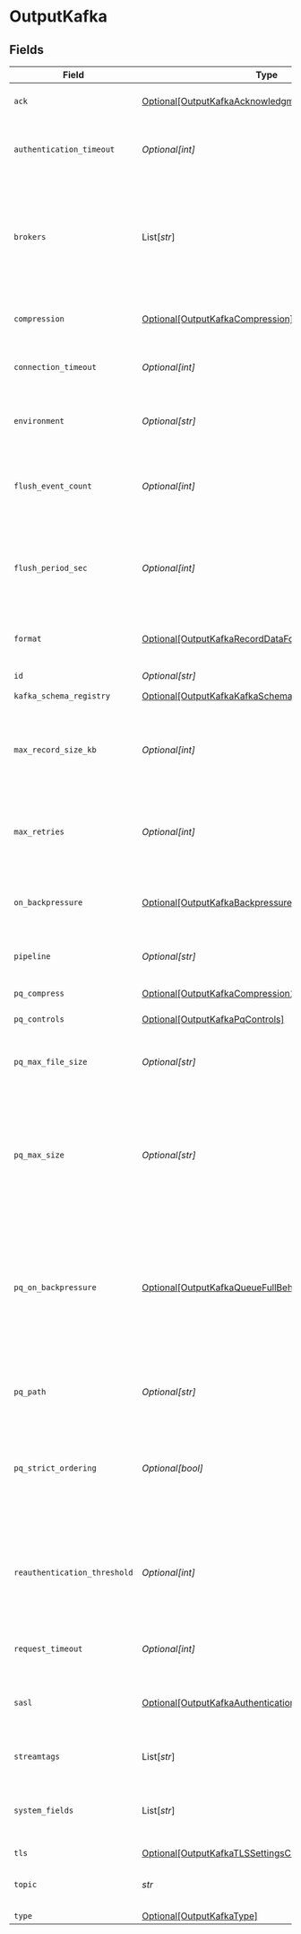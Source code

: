 # OutputKafka


## Fields

| Field                                                                                                                                                                                                                                            | Type                                                                                                                                                                                                                                             | Required                                                                                                                                                                                                                                         | Description                                                                                                                                                                                                                                      |
| ------------------------------------------------------------------------------------------------------------------------------------------------------------------------------------------------------------------------------------------------ | ------------------------------------------------------------------------------------------------------------------------------------------------------------------------------------------------------------------------------------------------ | ------------------------------------------------------------------------------------------------------------------------------------------------------------------------------------------------------------------------------------------------ | ------------------------------------------------------------------------------------------------------------------------------------------------------------------------------------------------------------------------------------------------ |
| `ack`                                                                                                                                                                                                                                            | [Optional[OutputKafkaAcknowledgments]](../../models/shared/outputkafkaacknowledgments.md)                                                                                                                                                        | :heavy_minus_sign:                                                                                                                                                                                                                               | Control the number of required acknowledgments.                                                                                                                                                                                                  |
| `authentication_timeout`                                                                                                                                                                                                                         | *Optional[int]*                                                                                                                                                                                                                                  | :heavy_minus_sign:                                                                                                                                                                                                                               | Maximum time to wait for Kafka to respond to an authentication request                                                                                                                                                                           |
| `brokers`                                                                                                                                                                                                                                        | List[*str*]                                                                                                                                                                                                                                      | :heavy_check_mark:                                                                                                                                                                                                                               | Enter each Kafka broker you want to use. Specify hostname and port, e.g., mykafkabroker:9092, or just hostname, in which case @{product} will assign port 9092.                                                                                  |
| `compression`                                                                                                                                                                                                                                    | [Optional[OutputKafkaCompression]](../../models/shared/outputkafkacompression.md)                                                                                                                                                                | :heavy_minus_sign:                                                                                                                                                                                                                               | Codec to use to compress the data before sending to Kafka                                                                                                                                                                                        |
| `connection_timeout`                                                                                                                                                                                                                             | *Optional[int]*                                                                                                                                                                                                                                  | :heavy_minus_sign:                                                                                                                                                                                                                               | Maximum time to wait for a connection to complete successfully                                                                                                                                                                                   |
| `environment`                                                                                                                                                                                                                                    | *Optional[str]*                                                                                                                                                                                                                                  | :heavy_minus_sign:                                                                                                                                                                                                                               | Optionally, enable this config only on a specified Git branch. If empty, will be enabled everywhere.                                                                                                                                             |
| `flush_event_count`                                                                                                                                                                                                                              | *Optional[int]*                                                                                                                                                                                                                                  | :heavy_minus_sign:                                                                                                                                                                                                                               | The maximum number of events you want the Destination to allow in a batch before forcing a flush                                                                                                                                                 |
| `flush_period_sec`                                                                                                                                                                                                                               | *Optional[int]*                                                                                                                                                                                                                                  | :heavy_minus_sign:                                                                                                                                                                                                                               | The maximum amount of time you want the Destination to wait before forcing a flush. Shorter intervals tend to result in smaller batches being sent.                                                                                              |
| `format`                                                                                                                                                                                                                                         | [Optional[OutputKafkaRecordDataFormat]](../../models/shared/outputkafkarecorddataformat.md)                                                                                                                                                      | :heavy_minus_sign:                                                                                                                                                                                                                               | Format to use to serialize events before writing to Kafka.                                                                                                                                                                                       |
| `id`                                                                                                                                                                                                                                             | *Optional[str]*                                                                                                                                                                                                                                  | :heavy_minus_sign:                                                                                                                                                                                                                               | Unique ID for this output                                                                                                                                                                                                                        |
| `kafka_schema_registry`                                                                                                                                                                                                                          | [Optional[OutputKafkaKafkaSchemaRegistryAuthentication]](../../models/shared/outputkafkakafkaschemaregistryauthentication.md)                                                                                                                    | :heavy_minus_sign:                                                                                                                                                                                                                               | N/A                                                                                                                                                                                                                                              |
| `max_record_size_kb`                                                                                                                                                                                                                             | *Optional[int]*                                                                                                                                                                                                                                  | :heavy_minus_sign:                                                                                                                                                                                                                               | Maximum size of each record batch before compression. The value must not exceed the Kafka brokers' message.max.bytes setting.                                                                                                                    |
| `max_retries`                                                                                                                                                                                                                                    | *Optional[int]*                                                                                                                                                                                                                                  | :heavy_minus_sign:                                                                                                                                                                                                                               | If messages are failing, you can set the maximum number of retries as high as 100 to prevent loss of data.                                                                                                                                       |
| `on_backpressure`                                                                                                                                                                                                                                | [Optional[OutputKafkaBackpressureBehavior]](../../models/shared/outputkafkabackpressurebehavior.md)                                                                                                                                              | :heavy_minus_sign:                                                                                                                                                                                                                               | Whether to block, drop, or queue events when all receivers are exerting backpressure.                                                                                                                                                            |
| `pipeline`                                                                                                                                                                                                                                       | *Optional[str]*                                                                                                                                                                                                                                  | :heavy_minus_sign:                                                                                                                                                                                                                               | Pipeline to process data before sending out to this output.                                                                                                                                                                                      |
| `pq_compress`                                                                                                                                                                                                                                    | [Optional[OutputKafkaCompression1]](../../models/shared/outputkafkacompression1.md)                                                                                                                                                              | :heavy_minus_sign:                                                                                                                                                                                                                               | Codec to use to compress the persisted data.                                                                                                                                                                                                     |
| `pq_controls`                                                                                                                                                                                                                                    | [Optional[OutputKafkaPqControls]](../../models/shared/outputkafkapqcontrols.md)                                                                                                                                                                  | :heavy_minus_sign:                                                                                                                                                                                                                               | N/A                                                                                                                                                                                                                                              |
| `pq_max_file_size`                                                                                                                                                                                                                               | *Optional[str]*                                                                                                                                                                                                                                  | :heavy_minus_sign:                                                                                                                                                                                                                               | The maximum size to store in each queue file before closing and optionally compressing (KB, MB, etc.).                                                                                                                                           |
| `pq_max_size`                                                                                                                                                                                                                                    | *Optional[str]*                                                                                                                                                                                                                                  | :heavy_minus_sign:                                                                                                                                                                                                                               | The maximum amount of disk space the queue is allowed to consume. Once reached, the system stops queueing and applies the fallback Queue-full behavior. Enter a numeral with units of KB, MB, etc.                                               |
| `pq_on_backpressure`                                                                                                                                                                                                                             | [Optional[OutputKafkaQueueFullBehavior]](../../models/shared/outputkafkaqueuefullbehavior.md)                                                                                                                                                    | :heavy_minus_sign:                                                                                                                                                                                                                               | Whether to block or drop events when the queue is exerting backpressure (full capacity or low disk). 'Block' is the same behavior as non-PQ blocking. 'Drop new data' throws away incoming data, while leaving the contents of the PQ unchanged. |
| `pq_path`                                                                                                                                                                                                                                        | *Optional[str]*                                                                                                                                                                                                                                  | :heavy_minus_sign:                                                                                                                                                                                                                               | The location for the persistent queue files. To this field's value, the system will append: /<worker-id>/<output-id>.                                                                                                                            |
| `pq_strict_ordering`                                                                                                                                                                                                                             | *Optional[bool]*                                                                                                                                                                                                                                 | :heavy_minus_sign:                                                                                                                                                                                                                               | Toggle this off to forward new events to receiver(s) before queue is flushed. Otherwise, default drain behavior is FIFO (first in, first out).                                                                                                   |
| `reauthentication_threshold`                                                                                                                                                                                                                     | *Optional[int]*                                                                                                                                                                                                                                  | :heavy_minus_sign:                                                                                                                                                                                                                               | Specifies a time window during which @{product} can reauthenticate if needed. Creates the window measuring backwards from the moment when credentials are set to expire.                                                                         |
| `request_timeout`                                                                                                                                                                                                                                | *Optional[int]*                                                                                                                                                                                                                                  | :heavy_minus_sign:                                                                                                                                                                                                                               | Maximum time to wait for Kafka to respond to a request                                                                                                                                                                                           |
| `sasl`                                                                                                                                                                                                                                           | [Optional[OutputKafkaAuthentication]](../../models/shared/outputkafkaauthentication.md)                                                                                                                                                          | :heavy_minus_sign:                                                                                                                                                                                                                               | Authentication parameters to use when connecting to brokers. Using TLS is highly recommended.                                                                                                                                                    |
| `streamtags`                                                                                                                                                                                                                                     | List[*str*]                                                                                                                                                                                                                                      | :heavy_minus_sign:                                                                                                                                                                                                                               | Add tags for filtering and grouping in @{product}.                                                                                                                                                                                               |
| `system_fields`                                                                                                                                                                                                                                  | List[*str*]                                                                                                                                                                                                                                      | :heavy_minus_sign:                                                                                                                                                                                                                               | Set of fields to automatically add to events using this output. E.g.: cribl_pipe, c*. Wildcards supported.                                                                                                                                       |
| `tls`                                                                                                                                                                                                                                            | [Optional[OutputKafkaTLSSettingsClientSide]](../../models/shared/outputkafkatlssettingsclientside.md)                                                                                                                                            | :heavy_minus_sign:                                                                                                                                                                                                                               | N/A                                                                                                                                                                                                                                              |
| `topic`                                                                                                                                                                                                                                          | *str*                                                                                                                                                                                                                                            | :heavy_check_mark:                                                                                                                                                                                                                               | The topic to publish events to. Can be overridden using the __topicOut field.                                                                                                                                                                    |
| `type`                                                                                                                                                                                                                                           | [Optional[OutputKafkaType]](../../models/shared/outputkafkatype.md)                                                                                                                                                                              | :heavy_minus_sign:                                                                                                                                                                                                                               | N/A                                                                                                                                                                                                                                              |